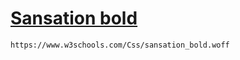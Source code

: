 # [Sansation bold](https://www.w3schools.com/Css/sansation_bold.woff)
```https://www.w3schools.com/Css/sansation_bold.woff```
